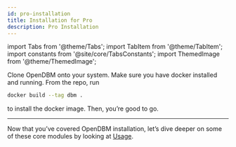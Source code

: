 ```yaml
---
id: pro-installation
title: Installation for Pro
description: Pro Installation
---
```


import Tabs from '@theme/Tabs'; import TabItem from '@theme/TabItem'; import constants from '@site/core/TabsConstants';
import ThemedImage from '@theme/ThemedImage';

Clone OpenDBM onto your system. Make sure you have docker installed and running. From the repo, run  
```bash
docker build --tag dbm . 
```
to install the docker image. Then, you’re good to go.

---

Now that you’ve covered OpenDBM installation, let’s dive deeper on some of these core modules by looking at [Usage](mac-linux-usage).